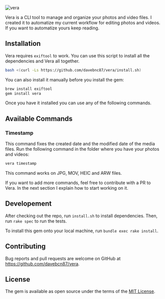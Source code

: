 ![vera](/Users/davidcortesfulla/Projectes/vera/vera.jpg)

Vera is a CLI tool to manage and organize your photos and video files. I created it to automatize my current workflow for editing photos and videos. If you want to automatize yours keep reading. 

## Installation

Vera requires `exiftool` to work. You can use this script to install all the dependencies and Vera all together.

```bash
bash <(curl -Ls https://github.com/davebnc87/vera/install.sh)
```

You can also install it manually before you install the gem:

```bash
brew install exiftool
gem install vera
```

Once you have it installed you can use any of the following commands.

## Available Commands

### Timestamp

This command fixes the created date and the modified date of the media files. Run the following command in the folder where you have your photos and videos:

```bash
vera timestamp
```

This command works on JPG, MOV, HEIC and ARW files.

If you want to add more commands, feel free to contribute with a PR to Vera. In the next section I explain how to start working on it.

## Developement

After checking out the repo, run `install.sh` to install dependencies. Then, run `rake spec` to run the tests. 

To install this gem onto your local machine, run `bundle exec rake install`. 

## Contributing

Bug reports and pull requests are welcome on GitHub at https://github.com/davebcn87/vera.

## License

The gem is available as open source under the terms of the [MIT License](https://opensource.org/licenses/MIT).
